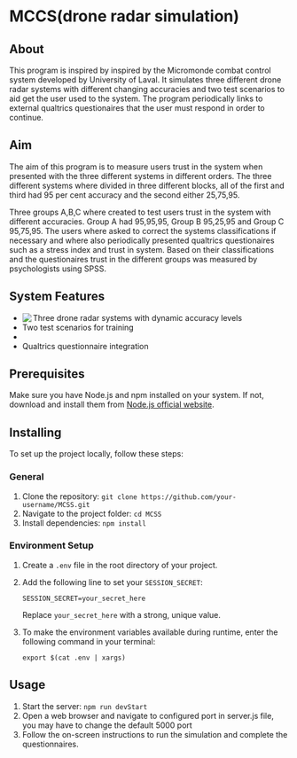 # MCCS(drone radar simulation)

## About
This program is inspired by inspired by the Micromonde combat control system developed by University of Laval.
It simulates three different drone radar systems with different changing accuracies and two test scenarios to aid get the user used to the system.
The program periodically links to external qualtrics questionaires that the user must respond in order to continue.

## Aim
The aim of this program is to measure users trust in the system when presented with the three different systems in different orders. The three different systems where divided in three different blocks, all of the first and third had 95 per cent accuracy and the second either 25,75,95. 

Three groups A,B,C where created to test users trust in the system with different accuracies. Group A had 95,95,95, Group B 95,25,95 and Group C 95,75,95. The users where asked to correct the systems classifications if necessary and where also periodically presented qualtrics questionaires such as a stress index and trust in system. Based on their classifications and the questionaires trust in the different groups was measured by psychologists using SPSS.
## System Features

- Three drone radar systems with dynamic accuracy levels
  <img align="left" src="https://media.giphy.com/media/38UQZDj7URgZYAjS3t/giphy.gif">
- Two test scenarios for training
- 
- Qualtrics questionnaire integration

## Prerequisites

Make sure you have Node.js and npm installed on your system. If not, download and install them from [Node.js official website](https://nodejs.org/).

## Installing

To set up the project locally, follow these steps:

### General

1. Clone the repository: `git clone https://github.com/your-username/MCSS.git`
2. Navigate to the project folder: `cd MCSS`
3. Install dependencies: `npm install`

### Environment Setup

1. Create a `.env` file in the root directory of your project.
2. Add the following line to set your `SESSION_SECRET`: 
    ```
    SESSION_SECRET=your_secret_here
    ```
    Replace `your_secret_here` with a strong, unique value.

3. To make the environment variables available during runtime, enter the following command in your terminal:
    ```
    export $(cat .env | xargs)
    ```
## Usage

1. Start the server: `npm run devStart`
2. Open a web browser and navigate to configured port in server.js file, you may have to change the default 5000 port
3. Follow the on-screen instructions to run the simulation and complete the questionnaires.


